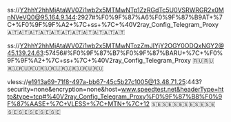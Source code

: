 ss://Y2hhY2hhMjAtaWV0Zi1wb2x5MTMwNTp1ZzRGdTc5U0VSRWRGR2x0MnNVeVQ0@95.164.9.144:2927#%F0%9F%87%A6%F0%9F%87%B9AT+%7C+%F0%9F%9F%A2+%7C+ss+%7C+%40V2ray_Config_Telegram_Proxy
🇦🇹🇦🇹🇦🇹🇦🇹🇦🇹🇦🇹🇦🇹🇦🇹🇦🇹🇦🇹🇦🇹

ss://Y2hhY2hhMjAtaWV0Zi1wb2x5MTMwNTozZmJlYjY2OGY0ODQxNGY2@45.139.24.63:57456#%F0%9F%87%B7%F0%9F%87%BARU+%7C+%F0%9F%9F%A2+%7C+ss+%7C+%40V2ray_Config_Telegram_Proxy
🇷🇺🇷🇺🇷🇺🇷🇺🇷🇺🇷🇺🇷🇺🇷🇺🇷🇺🇷🇺🇷🇺

vless://e1913a69-71f8-497a-bb67-45c5b27c1005@13.48.71.25:443?security=none&encryption=none&host=www.speedtest.net&headerType=http&type=tcp#%40V2ray_Config_Telegram_Proxy%F0%9F%87%B8%F0%9F%87%AASE+%7C+VLESS+%7C+MTN+%7C+12
🇸🇪🇸🇪🇸🇪🇸🇪🇸🇪🇸🇪🇸🇪🇸🇪🇸🇪🇸🇪🇸🇪
